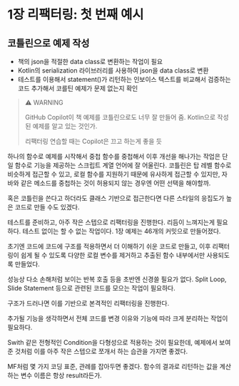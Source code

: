 # 1장 리팩터링: 첫 번째 예시

## 코틀린으로 예제 작성

- 책의 json을 적절한 data class로 변환하는 작업이 필요
- Kotlin의 serialization 라이브러리를 사용하여 json을 data class로 변환
- 테스트를 이용해서 statement()가 리턴하는 인보이스 텍스트를 비교해서 검증하는 코드 추가해서 코를틴 예제가 문제 없는지 확인

> ⚠️ WARNING 
> 
> GitHub Copilot이 책 예제를 코틀린으로도 너무 잘 만들어 줌. 
> Kotlin으로 작성된 예제를 알고 있는 것인가.
> 
> 리팩터링 연습할 때는 Copilot은 끄고 하는게 좋을 듯

하나의 함수로 예제를 시작해서 중첩 함수를 중첩해서 이후 개선을 해나가는 작업은 단일 함수로 기능을 제공하는 스크립트 계열 언어에 잘 어울린다. 
코틀린은 탑 레벨 함수로 비슷하게 접근할 수 있고, 로컬 함수를 지원하기 때문에 유사하게 접근할 수 있지만, 자바와 같은 메소드를 중첩하는 것이 허용되지 않는 
경우엔 어떤 선택을 해야할까. 

혹은 코틀린을 쓴다고 하더라도 클래스 기반으로 접근한다면 다른 스타일의 응집도가 높은 코드로 만들 수도 있겠다. 

테스트를 준비하고, 아주 작은 스텝으로 리팩터링을 진행한다. 
리듬이 느껴지는게 필요하다. 테스트 없이는 할 수 없는 작업이다.
1장 예제는 46개의 커밋으로 만들어졌다. 

초기엔 코드에 코드에 구조를 적용하면서 더 이해하기 쉬운 코드로 만들고, 이후 리팩터링이 쉽게 될 수 있도록
다양한 로컬 변수를 제거하고 추출된 함수 내부에서만 사용되도록 만들었다.

성능상 다소 손해처럼 보이는 반복 호출 등을 초반엔 신경쓸 필요가 없다.
Split Loop, Slide Statement 등으로 관련된 코드를 모으는 작업이 필요하다. 

구조가 드러나면 이를 기반으로 본격적인 리팩터링을 진행한다.

추가될 기능을 생각하면서 전체 코드를 변경 이유와 기능에 따라 크게 분리하는 작업이 필요하다.

Swith 같은 전형적인 Condition을 다형성으로 적용하는 것이 필요한데, 예제에서 보여준 것처럼 이를 아주 작은 스텝으로 쪼개서 하는 습관을 가지면 좋겠다. 

MF처럼 몇 가지 코딩 표준, 관례를 잡아두면 좋겠다. 함수의 결과로 리턴하는 값을 계산하는 변수 이름은 항상 result라든가.

